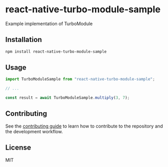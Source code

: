 # react-native-turbo-module-sample

Example implementation of TurboModule

## Installation

```sh
npm install react-native-turbo-module-sample
```

## Usage

```js
import TurboModuleSample from "react-native-turbo-module-sample";

// ...

const result = await TurboModuleSample.multiply(3, 7);
```

## Contributing

See the [contributing guide](CONTRIBUTING.md) to learn how to contribute to the repository and the development workflow.

## License

MIT
